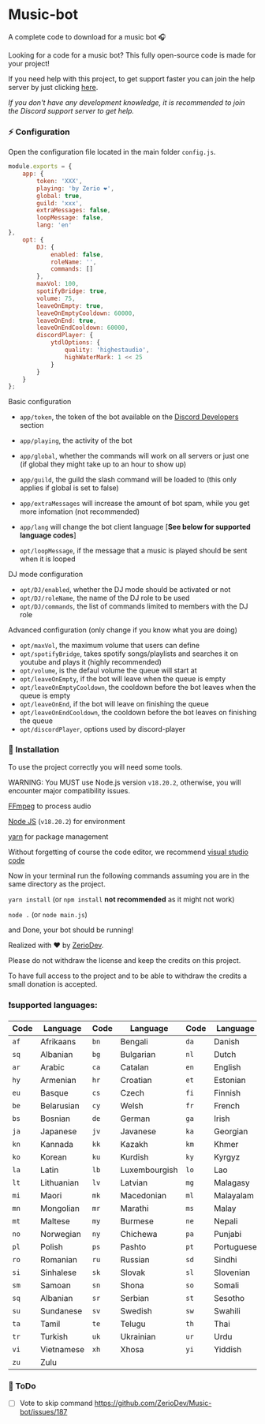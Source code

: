 # Music-bot

A complete code to download for a music bot 🎧

Looking for a code for a music bot? This fully open-source code is made for your project!

If you need help with this project, to get support faster you can join the help server by just clicking [here](https://discord.gg/5cGSYV8ZZj).

*If you don't have any development knowledge, it is recommended to join the Discord support server to get help.*

### ⚡ Configuration

Open the configuration file located in the main folder `config.js`.

```js
module.exports = {
    app: {
        token: 'XXX',
        playing: 'by Zerio ❤️',
        global: true,
        guild: 'xxx',
        extraMessages: false,
        loopMessage: false,
        lang: 'en'
},
    opt: {
        DJ: {
            enabled: false,
            roleName: '',
            commands: []
        },
        maxVol: 100,
        spotifyBridge: true,
        volume: 75,
        leaveOnEmpty: true,
        leaveOnEmptyCooldown: 60000,
        leaveOnEnd: true,
        leaveOnEndCooldown: 60000,
        discordPlayer: {
            ytdlOptions: {
                quality: 'highestaudio',
                highWaterMark: 1 << 25
            }
        }
    }
};
```

Basic configuration

- `app/token`, the token of the bot available on the [Discord Developers](https://discordapp.com/developers/applications) section
- `app/playing`, the activity of the bot
- `app/global`, whether the commands will work on all servers or just one (if global they might take up to an hour to show up)
- `app/guild`, the guild the slash command will be loaded to (this only applies if global is set to false)
- `app/extraMessages` will increase the amount of bot spam, while you get more infomation (not recommended) 

- `app/lang` will change the bot client language [__**See below for supported language codes**__]

- `opt/loopMessage`, if the message that a music is played should be sent when it is looped

DJ mode configuration

- `opt/DJ/enabled`, whether the DJ mode should be activated or not 
- `opt/DJ/roleName`, the name of the DJ role to be used
- `opt/DJ/commands`, the list of commands limited to members with the DJ role

Advanced configuration (only change if you know what you are doing)

- `opt/maxVol`, the maximum volume that users can define
- `opt/spotifyBridge`, takes spotify songs/playlists and searches it on youtube and plays it (highly recommended)
- `opt/volume`, is the defaul volume the queue will start at
- `opt/leaveOnEmpty`, if the bot will leave when the queue is empty
- `opt/leaveOnEmptyCooldown`, the cooldown before the bot leaves when the queue is empty
- `opt/leaveOnEnd`,  if the bot will leave on finishing the queue
- `opt/leaveOnEndCooldown`, the cooldown before the bot leaves on finishing the queue
- `opt/discordPlayer`, options used by discord-player

### 📑 Installation
To use the project correctly you will need some tools.

WARNING: You MUST use Node.js version `v18.20.2`, otherwise, you will encounter major compatibility issues.

[FFmpeg](https://www.ffmpeg.org) to process audio

[Node JS](https://nodejs.org/en/) (`v18.20.2`) for environment

[yarn](https://yarnpkg.com/getting-started/usage) for package management

Without forgetting of course the code editor, we recommend [visual studio code](https://code.visualstudio.com/) 

Now in your terminal run the following commands assuming you are in the same directory as the project.

`yarn install` (or `npm install` **not recommended** as it might not work)

`node .` (or `node main.js`)

and Done, your bot should be running!

Realized with ❤️ by [ZerioDev](https://github.com/ZerioDev).

Please do not withdraw the license and keep the credits on this project. 

To have full access to the project and to be able to withdraw the credits a small donation is accepted.

### ❗supported languages: 

| Code | Language | Code | Language | Code | Language |
| ---- | -------- | ---- | -------- | ---- | -------- |
| `af` | Afrikaans | `bn` | Bengali | `da` | Danish |
| `sq` | Albanian | `bg` | Bulgarian | `nl` | Dutch |
| `ar` | Arabic | `ca` | Catalan | `en` | English |
| `hy` | Armenian | `hr` | Croatian | `et` | Estonian |
| `eu` | Basque | `cs` | Czech | `fi` | Finnish |
| `be` | Belarusian | `cy` | Welsh | `fr` | French |
| `bs` | Bosnian | `de` | German | `ga` | Irish |
| `ja` | Japanese | `jv` | Javanese | `ka` | Georgian |
| `kn` | Kannada | `kk` | Kazakh | `km` | Khmer |
| `ko` | Korean | `ku` | Kurdish | `ky` | Kyrgyz |
| `la` | Latin | `lb` | Luxembourgish | `lo` | Lao |
| `lt` | Lithuanian | `lv` | Latvian | `mg` | Malagasy |
| `mi` | Maori | `mk` | Macedonian | `ml` | Malayalam |
| `mn` | Mongolian | `mr` | Marathi | `ms` | Malay |
| `mt` | Maltese | `my` | Burmese | `ne` | Nepali |
| `no` | Norwegian | `ny` | Chichewa | `pa` | Punjabi |
| `pl` | Polish | `ps` | Pashto | `pt` | Portuguese |
| `ro` | Romanian | `ru` | Russian | `sd` | Sindhi |
| `si` | Sinhalese | `sk` | Slovak | `sl` | Slovenian |
| `sm` | Samoan | `sn` | Shona | `so` | Somali |
| `sq` | Albanian | `sr` | Serbian | `st` | Sesotho |
| `su` | Sundanese | `sv` | Swedish | `sw` | Swahili |
| `ta` | Tamil | `te` | Telugu | `th` | Thai |
| `tr` | Turkish | `uk` | Ukrainian | `ur` | Urdu |
| `vi` | Vietnamese | `xh` | Xhosa | `yi` | Yiddish |
| `zu` | Zulu | | | | |

### 📝 ToDo 

-  [ ] Vote to skip command https://github.com/ZerioDev/Music-bot/issues/187
